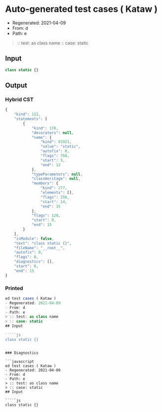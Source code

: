 # Auto-generated test cases ( Kataw )
- Regenerated: 2021-04-09
- From: d
- Path: e
> :: test: as class name
> :: case: static
## Input

`````js
class static {}
`````

## Output

### Hybrid CST

```javascript
{
    "kind": 122,
    "statements": [
        {
            "kind": 178,
            "decorators": null,
            "name": {
                "kind": 81921,
                "value": "static",
                "autofix": 0,
                "flags": 768,
                "start": 5,
                "end": 12
            },
            "typeParameters": null,
            "classHeritage": null,
            "members": {
                "kind": 277,
                "elements": [],
                "flags": 256,
                "start": 14,
                "end": 15
            },
            "flags": 128,
            "start": 0,
            "end": 15
        }
    ],
    "isModule": false,
    "text": "class static {}",
    "fileName": "__root__",
    "autofix": 0,
    "flags": 0,
    "diagnostics": [],
    "start": 0,
    "end": 15
}
```

### Printed

```javascript
ed test cases ( Kataw )
- Regenerated: 2021-04-09
- From: d
- Path: e
> :: test: as class name
> :: case: static
## Input

`````js
class static {}
`````
```

### Diagnostics

```javascript
ed test cases ( Kataw )
- Regenerated: 2021-04-09
- From: d
- Path: e
> :: test: as class name
> :: case: static
## Input

`````js
class static {}
`````
```

